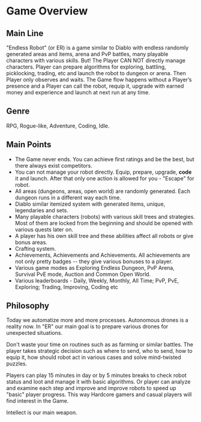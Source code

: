 # Game Overview

## Main Line

"Endless Robot" (or ER) is a game similar to Diablo
with endless randomly generated areas and items, arena and PvP battles,
 many playable characters with various skills.
But! The Player CAN NOT directly manage characters.
Player can prepare algorithms for exploring, battling, picklocking, trading, etc
and launch the robot to dungeon or arena.
Then Player only observes and waits.
The Game flow happens without a Player’s presence and a Player can call the robot,
requip it, upgrade with earned money and experience and launch at next run at any time.

## Genre

RPG, Rogue-like, Adventure, Coding, Idle.

## Main Points

- The Game never ends. You can achieve first ratings and be the best, but there always exist competitors.
- You can not manage your robot directly. Equip, prepare, upgrade, **code** it and launch. After that only one action is allowed for you - "Escape" for robot.
- All areas (dungeons, areas, open world) are randomly generated. Each dungeon runs in a different way each time.
- Diablo similar itemized system with generated items, unique, legendaries and sets.
- Many playable characters (robots) with various skill trees and strategies. Most of them are locked from the beginning and should be opened with various quests later on.
- A player has his own skill tree and these abilities affect all robots or give bonus areas.
- Crafting system.
- Achievements, Achievements and Achievements. All achievements are not only pretty badges -- they give various bonuses to a player.
- Various game modes as Exploring Endless Dungeon, PvP Arena, Survival PvE mode, Auction and Common Open World.
- Various leaderboards - Daily, Weekly, Monthly, All Time; PvP, PvE, Exploring; Trading, Improving, Coding etc


## Philosophy

Today we automatize more and more processes. Autonomous drones is a reality now. In "ER" our main goal is to prepare various drones for unexpected situations.

Don't waste your time on routines such as as farming or similar battles. The player takes strategic decision such as where to send, who to send, how to equip it, how should robot act in various cases and solve mind-twisted puzzles.

Players can play 15 minutes in day or by 5 minutes breaks to check robot status and loot and
manage it with basic algorithms. Or player can analyze and examine each step and improve and improve
robots to speed up "basic" player progress. This way Hardcore gamers and casual players will
find interest in the Game. 

Intellect is our main weapon.
